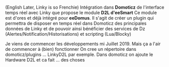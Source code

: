 (English Later, Linky is so Frenchie)
Intégration dans **Domoticz** de l'interface temps réel avec Linky que propose le module **D2L d'eeSmart** 
Ce module est d'ores et déjà intégré pour **eeDomus**.
Il s'agit de créer un plugin qui permettra de disposer en temps réel dans Domoticz des principales données de Linky et  de pouvoir ainsi bénéficier des services de Dz (Alertes/Notification/Historisations) et scripting (Lua/Blocky) 

Je viens de commencer les développements mi Juillet 2019. Mais ça a l'air de commencer à (bien) fonctionner On cree un répertoire dans domoticz/plugins ... LinkyD2L par exemple. Dans domoticz on ajoute le Hardware D2L et ca fait ... des choses
<!--stackedit_data:
eyJoaXN0b3J5IjpbNzU1MTg5OTI0XX0=
-->